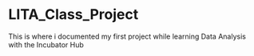 # LITA_Class_Project
This is where i documented my first project while learning Data Analysis with the Incubator Hub
